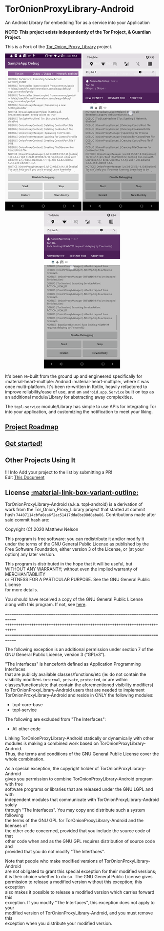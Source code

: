 # TorOnionProxyLibrary-Android
An Android Library for embedding Tor as a service into your Application  

**NOTE: This project exists independently of the Tor Project, & Guardian Project.**  

This is a Fork of the 
<a href="https://github.com/thaliproject/Tor_Onion_Proxy_Library" target="_blank">Tor_Onion_Proxy_Library</a> 
project. 

<center>
    <img src="assets/Screenshot_SampleApp_Debug_full.png" width="250"/>
    <img src="assets/Screenshot_SampleApp_Debug_notification1.png" width="250"/>
    <img src="assets/Screenshot_SampleApp_Debug_notification2.png" width="250"/>
</center>

It's been re-built from the ground up and engineered specifically for :material-heart-multiple: 
Android :material-heart-multiple:, where it was once multi-platform. It's been re-written in 
Kotlin, heavily refactored to improve reliability/ease of use, and an `android.app.Service` 
built on top as an additional module/Library for abstracting away complexities.  

The `topl-service` module/Library has simple to use APIs for integrating Tor into your 
application, and customizing the notification to meet your liking.  

## [Project Roadmap](roadmap.md)

## [Get started!](get_started.md)

## Other Projects Using It
<!-- Example (copy between the brackets [] below): -->
<!-- [- <a href="https://your.project.website.com" target="_blank">Your Project's Name</a>] -->

!!! Info
    Add your project to the list by submitting a PR!  
    Edit <a href="https://github.com/05nelsonm/TorOnionProxyLibrary-Android/blob/master/docs/index.md" target="_blank">This Document</a>

## License <a href="https://github.com/05nelsonm/TorOnionProxyLibrary-Android/blob/master/LICENSE" target="_blank">:material-link-box-variant-outline:</a>

TorOnionProxyLibrary-Android (a.k.a. topl-android) is a derivation of  
work from the Tor_Onion_Proxy_Library project that started at commit  
hash `74407114cbfa8ea6f2ac51417dda8be98d8aba86`. Contributions made after  
said commit hash are:  

Copyright (C) 2020 Matthew Nelson  

This program is free software: you can redistribute it and/or modify it  
under the terms of the GNU General Public License as published by the  
Free Software Foundation, either version 3 of the License, or (at your  
option) any later version.  

This program is distributed in the hope that it will be useful, but  
WITHOUT ANY WARRANTY; without even the implied warranty of MERCHANTABILITY  
or FITNESS FOR A PARTICULAR PURPOSE. See the GNU General Public License  
for more details.  

You should have received a copy of the GNU General Public License  
along with this program. If not, see 
<a href="https://www.gnu.org/licenses/gpl-3.0.html" target="_blank">here</a>.  

`===========================================================================`  
`+++++++++++++++++++++++++++++++++++++++++++++++++++++++++++++++++++++++++++`  
`===========================================================================`  

The following exception is an additional permission under section 7 of the  
GNU General Public License, version 3 (“GPLv3”).  

"The Interfaces" is henceforth defined as Application Programming Interfaces  
that are publicly available classes/functions/etc (ie: do not contain the  
visibility modifiers `internal`, `private`, `protected`, or are within  
classes/functions/etc that contain the aforementioned visibility modifiers)  
to TorOnionProxyLibrary-Android users that are needed to implement  
TorOnionProxyLibrary-Android and reside in ONLY the following modules:  

 - topl-core-base  
 - topl-service  

The following are excluded from "The Interfaces":  

  - All other code  

Linking TorOnionProxyLibrary-Android statically or dynamically with other  
modules is making a combined work based on TorOnionProxyLibrary-Android.  
Thus, the terms and conditions of the GNU General Public License cover the  
whole combination.  

As a special exception, the copyright holder of TorOnionProxyLibrary-Android  
gives you permission to combine TorOnionProxyLibrary-Android program with free  
software programs or libraries that are released under the GNU LGPL and with  
independent modules that communicate with TorOnionProxyLibrary-Android solely  
through "The Interfaces". You may copy and distribute such a system following  
the terms of the GNU GPL for TorOnionProxyLibrary-Android and the licenses of  
the other code concerned, provided that you include the source code of that  
other code when and as the GNU GPL requires distribution of source code and  
provided that you do not modify "The Interfaces".  

Note that people who make modified versions of TorOnionProxyLibrary-Android  
are not obligated to grant this special exception for their modified versions;  
it is their choice whether to do so. The GNU General Public License gives  
permission to release a modified version without this exception; this exception  
also makes it possible to release a modified version which carries forward this  
exception. If you modify "The Interfaces", this exception does not apply to your  
modified version of TorOnionProxyLibrary-Android, and you must remove this  
exception when you distribute your modified version.  
